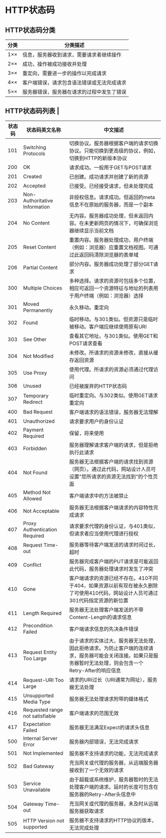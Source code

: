 # HTTP状态码

## HTTP状态码分类

| 分类 | 分类描述 |
| --- | --- |
| 1×× | 信息，服务器收到请求，需要请求者继续操作 |
| 2×× | 成功，操作被成功接收并处理 |
| 3×× | 重定向，需要进一步的操作以完成请求 |
| 4×× | 客户端错误，请求包含语法错误或无法完成请求 |
| 5×× | 服务器错误，服务器在请求的过程中发生了错误 |

## HTTP状态码列表 |

| 状态码 | 状态码英文名称 | 中文描述 |
| --- | --- | --- |
| 101 | Switching Protocols | 切换协议。服务器根据客户端的请求切换协议。只能切换到更高级的协议，例如，切换到HTTP的新版本协议 |
| 200 | OK | 请求成功。一般用于GET与POST请求 |
| 201 | Created | 已创建。成功请求并创建了新的资源 |
| 202 | Accepted | 已接受。已经接受请求，但未处理完成 |
| 203 | Non-Authoritative Information | 非授权信息。请求成功。但返回的meta信息不在原始的服务器，而是一个副本 |
| 204 | No Content | 无内容。服务器成功处理，但未返回内容。在未更新网页的情况下，可确保浏览器继续显示当前文档 |
| 205 | Reset Content | 重置内容。服务器处理成功，用户终端（例如：浏览器）应重置文档视图。可通过此返回码清除浏览器的表单域 |
| 206 | Partial Content | 部分内容。服务器成功处理了部分GET请求 |
| 300 | Multiple Choices | 多种选择。请求的资源可包括多个位置，相应可返回一个资源特征与地址的列表用于用户终端（例如：浏览器）选择 |
| 301 | Moved Permanently | 永久移动。重定向 |
| 302 | Found | 临时移动。与301类似。但资源只是临时被移动。客户端应继续使用原有URI
| 303 | See Other | 查看其它地址。与301类似。使用GET和POST请求查看 |
| 304 | Not Modified | 未修改。所请求的资源未修改，直接从缓存返回资源 |
| 305 | Use Proxy | 使用代理。所请求的资源必须通过代理访问 |
| 306 | Unused | 已经被废弃的HTTP状态码 |
| 307 | Temporary Redirect | 临时重定向。与302类似。使用GET请求重定向 |
| 400 | Bad Request | 客户端请求的语法错误，服务器无法理解 |
| 401 | Unauthorized | 请求要求用户的身份认证 |
| 402 | Payment Required | 保留，将来使用 |
| 403 | Forbidden | 服务器理解请求客户端的请求，但是拒绝执行此请求 |
| 404 | Not Found | 服务器无法根据客户端的请求找到资源（网页）。通过此代码，网站设计人员可设置"您所请求的资源无法找到"的个性页面 |
| 405 | Method Not Allowed | 客户端请求中的方法被禁止 |
| 406 | Not Acceptable | 服务器无法根据客户端请求的内容特性完成请求 |
| 407 | Proxy Authentication Required | 请求要求代理的身份认证，与401类似，但请求者应当使用代理进行授权 |
| 408 | Request Time-out | 服务器等待客户端发送的请求时间过长，超时 |
| 409 | Conflict | 服务器完成客户端的PUT请求是可能返回此代码，服务器处理请求时发生了冲突 |
| 410 | Gone | 客户端请求的资源已经不存在。410不同于404，如果资源以前有现在被永久删除了可使用410代码，网站设计人员可通过301代码指定资源的新位置 |
| 411 | Length Required | 服务器无法处理客户端发送的不带Content-Length的请求信息 |
| 412 | Precondition Failed | 客户端请求信息的先决条件错误 |
| 413 | Request Entity Too Large | 由于请求的实体过大，服务器无法处理，因此拒绝请求。为防止客户端的连续请求，服务器可能会关闭连接。如果只是服务器暂时无法处理，则会包含一个Retry-After的响应信息 |
| 414 | Request-URI Too Large | 请求的URI过长（URI通常为网址），服务器无法处理 |
| 415 | Unsupported Media Type | 服务器无法处理请求附带的媒体格式 |
| 416 | Requested range not satisfiable | 客户端请求的范围无效 |
| 417 | Expectation Failed | 服务器无法满足Expect的请求头信息 |
| 500 | Internal Server Error | 服务器内部错误，无法完成请求 |
| 501 | Not Implemented | 服务器不支持请求的功能，无法完成请求 |
| 502 | Bad Gateway | 充当网关或代理的服务器，从远端服务器接收到了一个无效的请求 |
| 503 | Service Unavailable | 由于超载或系统维护，服务器暂时的无法处理客户端的请求。延时的长度可包含在服务器的Retry-After头信息中 |
| 504 | Gateway Time-out | 充当网关或代理的服务器，未及时从远端服务器获取请求 |
| 505 | HTTP Version not supported | 服务器不支持请求的HTTP协议的版本，无法完成处理 |